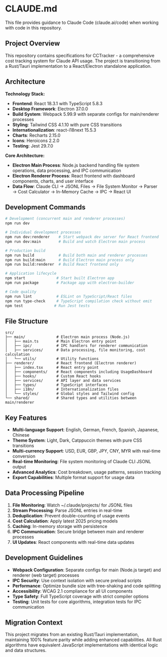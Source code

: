 # CLAUDE.md

This file provides guidance to Claude Code (claude.ai/code) when working with code in this repository.

## Project Overview

This repository contains specifications for CCTracker - a comprehensive cost tracking system for Claude API usage. The project is transitioning from a Rust/Tauri implementation to a React/Electron standalone application.

## Architecture

**Technology Stack:**
- **Frontend**: React 18.3.1 with TypeScript 5.8.3
- **Desktop Framework**: Electron 37.0.0
- **Build System**: Webpack 5.99.9 with separate configs for main/renderer processes
- **Styling**: Tailwind CSS 4.1.10 with pure CSS transitions
- **Internationalization**: react-i18next 15.5.3
- **Charts**: Recharts 2.15.0
- **Icons**: Heroicons 2.2.0
- **Testing**: Jest 29.7.0

**Core Architecture:**
- **Electron Main Process**: Node.js backend handling file system operations, data processing, and IPC communication
- **Electron Renderer Process**: React frontend with dashboard components, charts, and user interface
- **Data Flow**: Claude CLI → JSONL Files → File System Monitor → Parser → Cost Calculator → In-Memory Cache → IPC → React UI

## Development Commands

```bash
# Development (concurrent main and renderer processes)
npm run dev

# Individual development processes
npm run dev:renderer    # Start webpack dev server for React frontend
npm run dev:main        # Build and watch Electron main process

# Production build
npm run build           # Build both main and renderer processes
npm run build:main      # Build Electron main process only
npm run build:renderer  # Build React frontend only

# Application lifecycle
npm start              # Start built Electron app
npm run package        # Package app with electron-builder

# Code quality
npm run lint           # ESLint on TypeScript/React files
npm run type-check     # TypeScript compilation check without emit
npm test              # Run Jest tests
```

## File Structure

```
src/
├── main/              # Electron main process (Node.js)
│   ├── main.ts        # Main Electron entry point
│   ├── ipc/           # IPC handlers for renderer communication
│   ├── services/      # Data processing, file monitoring, cost calculation
│   └── utils/         # Utility functions
├── renderer/          # React frontend (Electron renderer)
│   ├── index.tsx      # React entry point
│   ├── components/    # React components including UsageDashboard
│   ├── hooks/         # Custom React hooks
│   ├── services/      # API layer and data services
│   ├── types/         # TypeScript interfaces
│   ├── i18n/          # Internationalization files
│   └── styles/        # Global styles and Tailwind config
└── shared/            # Shared types and utilities between main/renderer
```

## Key Features

- **Multi-language Support**: English, German, French, Spanish, Japanese, Chinese
- **Theme System**: Light, Dark, Catppuccin themes with pure CSS transitions
- **Multi-currency Support**: USD, EUR, GBP, JPY, CNY, MYR with real-time conversion
- **Real-time Monitoring**: File system monitoring of Claude CLI JSONL output
- **Advanced Analytics**: Cost breakdown, usage patterns, session tracking
- **Export Capabilities**: Multiple format support for usage data

## Data Processing Pipeline

1. **File Monitoring**: Watch ~/.claude/projects/ for JSONL files
2. **Stream Processing**: Parse JSONL entries in real-time
3. **Deduplication**: Prevent double-counting of usage events
4. **Cost Calculation**: Apply latest 2025 pricing models
5. **Caching**: In-memory storage with persistence
6. **IPC Communication**: Secure bridge between main and renderer processes
7. **UI Updates**: React components with real-time data updates

## Development Guidelines

- **Webpack Configuration**: Separate configs for main (Node.js target) and renderer (web target) processes
- **IPC Security**: Use context isolation with secure preload scripts
- **Performance**: Optimize bundle size with tree-shaking and code splitting
- **Accessibility**: WCAG 2.1 compliance for all UI components
- **Type Safety**: Full TypeScript coverage with strict compiler options
- **Testing**: Unit tests for core algorithms, integration tests for IPC communication

## Migration Context

This project migrates from an existing Rust/Tauri implementation, maintaining 100% feature parity while adding enhanced capabilities. All Rust algorithms have equivalent JavaScript implementations with identical logic and data structures.